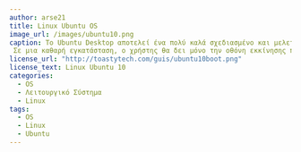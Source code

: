 ```yaml
---
author: arse21
title: Linux Ubuntu OS
image_url: /images/ubuntu10.png
caption: To Ubuntu Desktop αποτελεί ένα πολύ καλά σχεδιασμένο και μελετημένο, και καθώς το Linux γίνεται σιγά-σιγά πιο αποδεκτό ως ένα κάπως mainstream προϊόν, αυτό είναι όλο και πιο σημαντικό. Ωστόσο, παρατήρησα μερικούς τομείς που θα μπορούσαν να κάνουν λίγη βελτίωση.
 Σε μια καθαρή εγκατάσταση, ο χρήστης θα δει μόνο την οθόνη εκκίνησης πριν από την επιφάνεια εργασίας. Η διπλή εκκίνηση με Windows μπορεί να περιλαμβάνει αλληλεπίδραση με τον φορτωτή εκκίνησης GRUB.
license_url: "http://toastytech.com/guis/ubuntu10boot.png"
license_text: Linux Ubuntu 10
categories:
  - OS
  - Λειτουργικό Σύστημα
  - Linux
tags:
  - OS
  - Linux
  - Ubuntu
---
```

